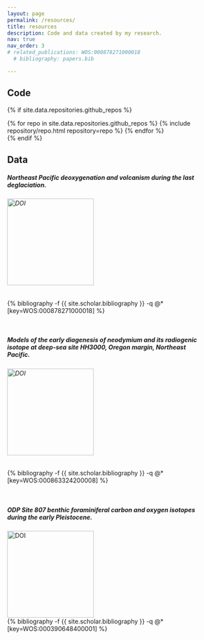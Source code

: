 ```yaml
---
layout: page
permalink: /resources/
title: resources
description: Code and data created by my research.
nav: true
nav_order: 3
# related_publications: WOS:000878271000018
  # bibliography: papers.bib

---
```

<!-- 
## GitHub users

{% if site.data.repositories.github_users %}
<div class="repositories d-flex flex-wrap flex-md-row flex-column justify-content-between align-items-center">
  {% for user in site.data.repositories.github_users %}
    {% include repository/repo_user.html username=user %}
  {% endfor %}
</div> -->

<!-- --- -->
<!-- 
{% if site.repo_trophies.enabled %}
{% for user in site.data.repositories.github_users %}
  {% if site.data.repositories.github_users.size > 1 %}
  <h4>{{ user }}</h4>
  {% endif %}
  <div class="repositories d-flex flex-wrap flex-md-row flex-column justify-content-between align-items-center">
  {% include repository/repo_trophies.html username=user %}
  </div>

  ---

{% endfor %}
{% endif %}
{% endif %} -->

## Code

{% if site.data.repositories.github_repos %}
<div class="repositories d-flex flex-wrap flex-md-row flex-column justify-content-between align-items-center">
  {% for repo in site.data.repositories.github_repos %}
    {% include repository/repo.html repository=repo %}
  {% endfor %}
</div>
{% endif %}
<br>

## Data
<div class="card border-light" style="width: 90%;">
  <div class="card-body" style="margin-bottom: 1px; padding-bottom: 0">
  <h5 class="card-title">Northeast Pacific deoxygenation and volcanism during the last deglaciation.</h5>
  <h6 class="card-subtitle mb-2 text-muted"><a href="https://doi.org/10.5281/zenodo.7006610"><img src="https://zenodo.org/badge/DOI/10.5281/zenodo.7006610.svg" alt="DOI" width="200"></a></h6>
<p class="card-text"><div class="publications">
  {% bibliography -f {{ site.scholar.bibliography }} -q @*[key=WOS:000878271000018] %}
</div>
</p>
</div>
</div>
<br>

<div class="card border-light" style="width: 90%;">
  <div class="card-body"  style="margin-bottom: 1px; padding-bottom: 0">
  <h5 class="card-title">Models of the early diagenesis of neodymium and its radiogenic isotope at deep-sea site HH3000, Oregon margin, Northeast Pacific.
  </h5>
  <h6 class="card-subtitle mb-2 text-muted">
<a href="https://doi.org/10.5281/zenodo.6998239"><img src="https://zenodo.org/badge/DOI/10.5281/zenodo.6998239.svg" alt="DOI" width="200"></a>
  </h6>
<p class="card-text"><div class="publications">
  {% bibliography -f {{ site.scholar.bibliography }} -q @*[key=WOS:000863324200008] %}
</div>
</p>
</div>
</div>
<br>

<div class="card border-light" style="width: 90%; margin-bottom: 1px; padding-bottom: 0">
  <div class="card-body"  style="margin-bottom: 1px; padding-bottom: 0">
  <h5 class="card-title">ODP Site 807 benthic foraminiferal carbon and oxygen isotopes during the early Pleistocene.
  </h5>
<a href="https://doi.org/10.5281/zenodo.6735636"><img src="https://zenodo.org/badge/DOI/10.5281/zenodo.6735636.svg" alt="DOI" width="200"></a>
  
<div class="publications">
  {% bibliography -f {{ site.scholar.bibliography }} -q @*[key=WOS:000390648400001] %}
</div>
</div>
</div>
